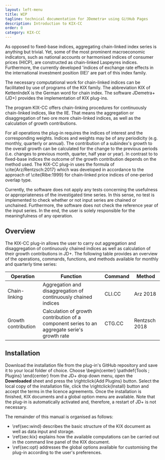 ```yaml
---
layout: left-menu
title: WIP
tagline: technical documentation for JDemetra+ using GitHub Pages
description: Introduction to KIX-CC
order: 0
category: KIX-CC
---
```


As opposed to fixed-base indices, aggregating chain-linked index series is anything but trivial. Yet, some of the most prominent macroeconomic indicators, such as national accounts or harmonised indices of consumer prices (HICP), are constructed as chain-linked Laspeyres indices. Furthermore, the currently developed 'indices of exchange rate effects in the international investment position (IIE)' are part of this index family.

The necessary computational work for chain-linked indices can be facilitated by use of programs of the KIX family. The abbreviation KIX of KettenIndeX is the German word for chain index. The software JDemetra+ (JD+) provides the implementation of KIX plug-ins.

The program KIX-CC offers chain-linking procedures for continuously chain-linked indices, like the IIE. That means the aggregation or disaggregation of two ore more chain-linked indices, as well as the calculation of growth contributions.

For all operations the plug-in requires the indices of interest and the corresponding weights. Indices and weights may be of any periodicity (e.g. monthly, quarterly or annual). The contribution of a subindex's growth to the overall growth can be calculated for the change to the previous periods (i.e. changes to previous month, quarter, half year or year). In contrast to to fixed-base indices the outcome of the growth contribution depends on the method used. The KIX-CC plug-in uses the formula of \cite{Arz/Rentzsch:2017} which was developed in accordance to the approach of \cite{Ribe:1999} for chain-linked price indices of one-period overlap type.

Currently, the software does not apply any tests concerning the usefulness or appropriateness of the investigated time series. In this sense, no test is implemented to check whether or not input series are chained or unchained. Furthermore, the software does not check the reference year of the input series. In the end, the user is solely responsible for the meaningfulness of any operation.

## Overview

The KIX-CC plug-in allows the user to carry out aggregation and disaggregation of continuously chained indices as well as calculation of their growth contributions in JD+. The following table provides an overview of the operations, commands, functions, and methods available for monthly and quarterly time series:

| Operation | Function | Command | Method |
| --------- | -------- | ------- | ------ |
| Chain-linking | Aggregation and disaggregation of continuously chained indices | CLI.CC | Arz 2018|
| Growth contribution | Calculation of growth contribution of a component series to an aggregate serie's growth rate | CTG.CC | Rentzsch 2018|

## Installation

Download the installation file from the plug-in's GitHub repository and save it to your local folder of choice. Choose
\begin{center}
\pathdef{Tools ; Plugins}
\end{center}
from the JD+ drop down menu, open the **Downloaded** sheet and press the \rightclick{Add Plugins} button. Select the local copy of the installation file, click the \rightclick{Install} button and accept the terms in the licence agreements. Once the installation is finished, KIX documents and a global option menu are available. Note that the plug-in is automatically activated and, therefore, a restart of JD+ is not necessary.

The remainder of this manual is organised as follows:

  * \ref{sec:wind} describes the basic structure of the KIX document as well as data input and storage.
  * \ref{sec:kix} explains how the available computations can be carried out in the command line panel of the KIX document.
  * \ref{sec:opt} addresses the global options available for customising the plug-in according to the user's preferences.